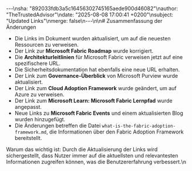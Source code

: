 ---\nsha: "892033fdb3a5c16456302745165aede900d46082"\nauthor: "TheTrustedAdvisor"\ndate: "2025-08-08 17:00:41 +0200"\nsubject: "Updated Links"\nmerge: false\n---\n\n# Zusammenfassung der Änderungen

- Die Links im Dokument wurden aktualisiert, um auf die neuesten Ressourcen zu verweisen.
- Der Link zur **Microsoft Fabric Roadmap** wurde korrigiert.
- Die **Architekturleitlinien** für Microsoft Fabric verweisen jetzt auf eine spezifischere URL.
- Die Sicherheitsdokumentation hat ebenfalls eine neue URL erhalten.
- Der Link zum **Governance-Überblick** von Microsoft Purview wurde aktualisiert.
- Der Link zum **Cloud Adoption Framework** wurde geändert, um auf Azure zu verweisen.
- Der Link zum **Microsoft Learn: Microsoft Fabric Lernpfad** wurde angepasst.
- Neue Links zu **Microsoft Fabric Events** und einem aktualisierten Blog wurden hinzugefügt.
- Die Änderungen betreffen die Datei `what-is-the-fabric-adoption-framework.md`, die Informationen über den Fabric Adoption Framework bereitstellt.

Warum das wichtig ist: Durch die Aktualisierung der Links wird sichergestellt, dass Nutzer immer auf die aktuellsten und relevantesten Informationen zugreifen können, was die Benutzererfahrung verbessert.\n